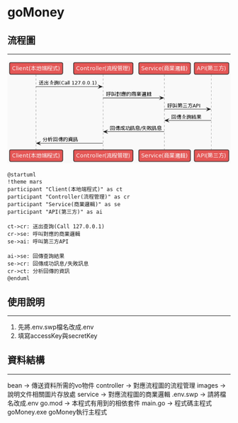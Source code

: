 # goMoney

## 流程圖
---
![流程圖](images/20230109092923.png)
```
@startuml
!theme mars
participant "Client(本地端程式)" as ct
participant "Controller(流程管理)" as cr
participant "Service(商業邏輯)" as se
participant "API(第三方)" as ai

ct->cr: 送出查詢(Call 127.0.0.1)
cr->se: 呼叫對應的商業邏輯
se->ai: 呼叫第三方API

ai->se: 回傳查詢結果
se->cr: 回傳成功訊息/失敗訊息
cr->ct: 分析回傳的資訊
@enduml
```

## 使用說明
---
1. 先將.env.swp檔名改成.env
2. 填寫accessKey與secretKey

## 資料結構
---
bean -> 傳送資料所需的vo物件
controller -> 對應流程圖的流程管理
images -> 說明文件相關圖片存放處
service -> 對應流程圖的商業邏輯
.env.swp -> 請將檔名改成.env
go.mod -> 本程式有用到的相依套件
main.go -> 程式碼主程式
goMoney.exe goMoney執行主程式